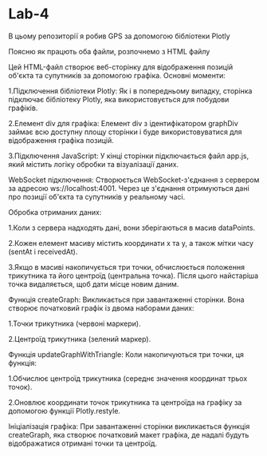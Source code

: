 # Lab-4
В цьому репозиторії я робив GPS за допомогою бібліотеки Plotly

Поясню як працють оба файли, розпочнемо з HTML файлу



Цей HTML-файл створює веб-сторінку для відображення позицій об'єкта та супутників за допомогою графіка. Основні моменти:

1.Підключення бібліотеки Plotly: Як і в попередньому випадку, сторінка підключає бібліотеку Plotly, яка використовується для побудови графіків.

2.Елемент div для графіка: Елемент div з ідентифікатором graphDiv займає всю доступну площу сторінки і буде використовуватися для відображення графіка позицій.

3.Підключення JavaScript: У кінці сторінки підключається файл app.js, який містить логіку обробки та візуалізації даних.



WebSocket підключення: Створюється WebSocket-з'єднання з сервером за адресою ws://localhost:4001. Через це з'єднання отримуються дані про позиції об'єкта та супутників у реальному часі.

Обробка отриманих даних:

1.Коли з сервера надходять дані, вони зберігаються в масив dataPoints.

2.Кожен елемент масиву містить координати x та y, а також мітки часу (sentAt і receivedAt).

3.Якщо в масиві накопичується три точки, обчислюється положення трикутника та його центроїд (центральна точка). Після цього найстаріша точка видаляється, щоб дати місце новим даним.

Функція createGraph: Викликається при завантаженні сторінки. Вона створює початковий графік із двома наборами даних:

1.Точки трикутника (червоні маркери).

2.Центроїд трикутника (зелений маркер).

Функція updateGraphWithTriangle: Коли накопичуються три точки, ця функція:

1.Обчислює центроїд трикутника (середнє значення координат трьох точок).

2.Оновлює координати точок трикутника та центроїда на графіку за допомогою функції Plotly.restyle.

Ініціалізація графіка: При завантаженні сторінки викликається функція createGraph, яка створює початковий макет графіка, де надалі будуть відображатися отримані точки та центроїд.
